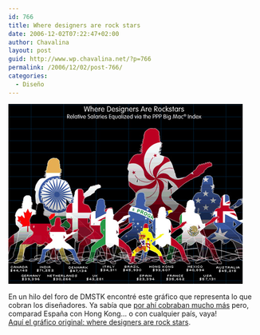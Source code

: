 ```yaml
---
id: 766
title: Where designers are rock stars
date: 2006-12-02T07:22:47+02:00
author: Chavalina
layout: post
guid: http://www.wp.chavalina.net/?p=766
permalink: /2006/12/02/post-766/
categories:
  - Diseño
---
```

<img class="imgizqda" src="/imagenes/fotos/designers-rock-stars.jpg" alt="Representaci&oacute;n gráfica comparativa de lo que cobran los dise&ntilde;adores en distintos pa&iacute;ses del mundo" /> 

En un hilo del foro de DMSTK encontré este gráfico que representa lo que cobran los dise&ntilde;adores. Ya sab&iacute;a que <a href="http://chavalina.net/comentar.php?idpost=750" target="_blank">por ah&iacute; cobraban mucho más</a> pero, comparad Espa&ntilde;a con Hong Kong… o con cualquier pa&iacute;s, vaya!  
<a href="http://www.coroflot.com/community/global_design_rockstas.asp" target="_blank">Aqu&iacute; el gráfico original: where designers are rock stars</a>.